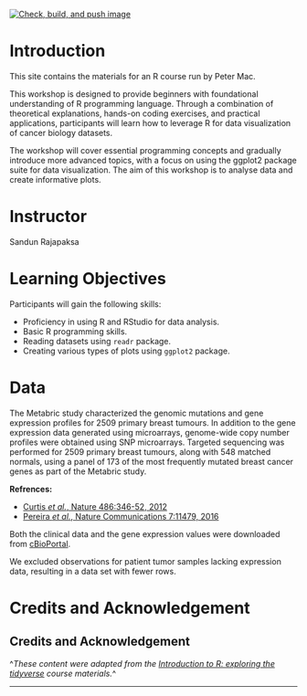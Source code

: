 <!-- badges: start -->

[![Check, build, and push image](https://github.com/PMacDaSci/R4CancerSci/actions/workflows/basic_checks.yaml/badge.svg)](https://github.com/PMacDaSci/R4CancerSci/actions/workflows/basic_checks.yaml)

<!-- badges: end -->

# Introduction

This site contains the materials for an R course run by Peter Mac.

This workshop is designed to provide beginners with foundational understanding of R programming language. Through a combination of theoretical explanations, hands-on coding exercises, and practical applications, participants will learn how to leverage R for data visualization of cancer biology datasets.

The workshop will cover essential programming concepts and gradually introduce more advanced topics, with a focus on using the ggplot2 package suite for data visualization. The aim of this workshop is to analyse data and create informative plots.

# Instructor

Sandun Rajapaksa

# Learning Objectives

Participants will gain the following skills:

-   Proficiency in using R and RStudio for data analysis.
-   Basic R programming skills.
-   Reading datasets using `readr` package.
-   Creating various types of plots using `ggplot2` package.

# Data

The Metabric study characterized the genomic mutations and gene expression profiles for 2509 primary breast tumours. In addition to the gene expression data generated using microarrays, genome-wide copy number profiles were obtained using SNP microarrays. Targeted sequencing was performed for 2509 primary breast tumours, along with 548 matched normals, using a panel of 173 of the most frequently mutated breast cancer genes as part of the Metabric study.

**Refrences:**

-   [Curtis *et al.*, Nature 486:346-52, 2012](https://pubmed.ncbi.nlm.nih.gov/22522925)
-   [Pereira *et al.*, Nature Communications 7:11479, 2016](https://www.ncbi.nlm.nih.gov/pubmed/27161491)

Both the clinical data and the gene expression values were downloaded from [cBioPortal](https://www.cbioportal.org/study/summary?id=brca_metabric).

We excluded observations for patient tumor samples lacking expression data, resulting in a data set with fewer rows.

# Credits and Acknowledgement

## Credits and Acknowledgement

^*These content were adapted from the [Introduction to R: exploring the tidyverse](https://sanduni-p.github.io/IntroR/) course materials.*^

------------------------------------------------------------------------
